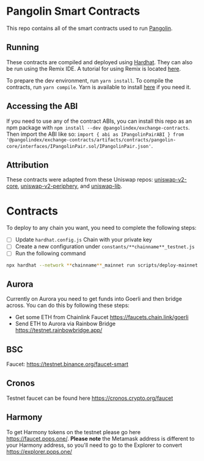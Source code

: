 # Pangolin Smart Contracts
This repo contains all of the smart contracts used to run [Pangolin](pangolin.exchange).

## Running
These contracts are compiled and deployed using [Hardhat](https://hardhat.org/). They can also be run using the Remix IDE. A tutorial for using Remix is located [here](https://docs.avax.network/build/tutorials/platform/deploy-a-smart-contract-on-avalanche-using-remix-and-metamask).

To prepare the dev environment, run `yarn install`. To compile the contracts, run `yarn compile`. Yarn is available to install [here](https://classic.yarnpkg.com/en/docs/install/#debian-stable) if you need it.

## Accessing the ABI
If you need to use any of the contract ABIs, you can install this repo as an npm package with `npm install --dev @pangolindex/exchange-contracts`. Then import the ABI like so: `import { abi as IPangolinPairABI } from '@pangolindex/exchange-contracts/artifacts/contracts/pangolin-core/interfaces/IPangolinPair.sol/IPangolinPair.json'`.

## Attribution
These contracts were adapted from these Uniswap repos: [uniswap-v2-core](https://github.com/Uniswap/uniswap-v2-core), [uniswap-v2-periphery](https://github.com/Uniswap/uniswap-v2-core), and [uniswap-lib](https://github.com/Uniswap/uniswap-lib).

# Contracts
To deploy to any chain you want, you need to complete the following steps:
- [ ] Update `hardhat.config.js` Chain with your private key
- [ ] Create a new configuration under `constants/**chainname**_testnet.js`
- [ ] Run the following command
```bash
npx hardhat --network **chainname**_mainnet run scripts/deploy-mainnet.js 
```

## Aurora
Currently on Aurora you need to get funds into Goerli and then bridge across. You can do this by following these steps:
- Get some ETH from Chainlink Faucet https://faucets.chain.link/goerli
- Send ETH to Aurora via Rainbow Bridge https://testnet.rainbowbridge.app/

## BSC
Faucet: https://testnet.binance.org/faucet-smart
## Cronos
Testnet faucet can be found here https://cronos.crypto.org/faucet

## Harmony
To get Harmony tokens on the testnet please go here https://faucet.pops.one/. **Please note** the Metamask address is different to your Harmony address, so you'll need to go to the Explorer to convert https://explorer.pops.one/